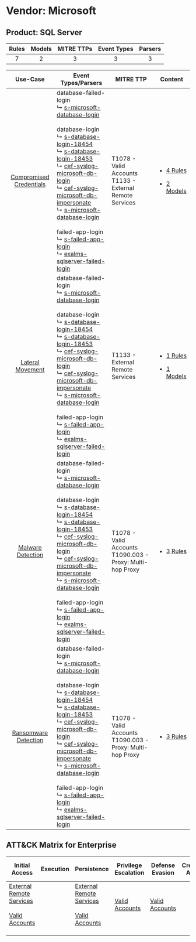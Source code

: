 Vendor: Microsoft
=================
Product: SQL Server
-------------------
| Rules | Models | MITRE TTPs | Event Types | Parsers |
|:-----:|:------:|:----------:|:-----------:|:-------:|
|   7   |   2    |     3      |      3      |    3    |

|                                  Use-Case                                  | Event Types/Parsers                                                                                                                                                                                                                                                                                                                                                                                                                                                                                                                                                                                                                                                                                                                                                                                      | MITRE TTP                                                        | Content                                                                                                                 |
|:--------------------------------------------------------------------------:| -------------------------------------------------------------------------------------------------------------------------------------------------------------------------------------------------------------------------------------------------------------------------------------------------------------------------------------------------------------------------------------------------------------------------------------------------------------------------------------------------------------------------------------------------------------------------------------------------------------------------------------------------------------------------------------------------------------------------------------------------------------------------------------------------------- | ---------------------------------------------------------------- | ----------------------------------------------------------------------------------------------------------------------- |
| [Compromised Credentials](../../../UseCases/uc_compromised_credentials.md) |  database-failed-login<br> ↳ [s-microsoft-database-login](Parsers/parserContent_s-microsoft-database-login.md)<br><br> database-login<br> ↳ [s-database-login-18454](Parsers/parserContent_s-database-login-18454.md)<br> ↳ [s-database-login-18453](Parsers/parserContent_s-database-login-18453.md)<br> ↳ [cef-syslog-microsoft-db-login](Parsers/parserContent_cef-syslog-microsoft-db-login.md)<br> ↳ [cef-syslog-microsoft-db-impersonate](Parsers/parserContent_cef-syslog-microsoft-db-impersonate.md)<br> ↳ [s-microsoft-database-login](Parsers/parserContent_s-microsoft-database-login.md)<br><br> failed-app-login<br> ↳ [s-failed-app-login](Parsers/parserContent_s-failed-app-login.md)<br> ↳ [exalms-sqlserver-failed-login](Parsers/parserContent_exalms-sqlserver-failed-login.md)<br> | T1078 - Valid Accounts<br>T1133 - External Remote Services<br>   | [<ul><li>4 Rules</li></ul><ul><li>2 Models</li></ul>](Rules_Models/r_m_microsoft_sql_server_Compromised_Credentials.md) |
|        [Lateral Movement](../../../UseCases/uc_lateral_movement.md)        |  database-failed-login<br> ↳ [s-microsoft-database-login](Parsers/parserContent_s-microsoft-database-login.md)<br><br> database-login<br> ↳ [s-database-login-18454](Parsers/parserContent_s-database-login-18454.md)<br> ↳ [s-database-login-18453](Parsers/parserContent_s-database-login-18453.md)<br> ↳ [cef-syslog-microsoft-db-login](Parsers/parserContent_cef-syslog-microsoft-db-login.md)<br> ↳ [cef-syslog-microsoft-db-impersonate](Parsers/parserContent_cef-syslog-microsoft-db-impersonate.md)<br> ↳ [s-microsoft-database-login](Parsers/parserContent_s-microsoft-database-login.md)<br><br> failed-app-login<br> ↳ [s-failed-app-login](Parsers/parserContent_s-failed-app-login.md)<br> ↳ [exalms-sqlserver-failed-login](Parsers/parserContent_exalms-sqlserver-failed-login.md)<br> | T1133 - External Remote Services<br>                             | [<ul><li>1 Rules</li></ul><ul><li>1 Models</li></ul>](Rules_Models/r_m_microsoft_sql_server_Lateral_Movement.md)        |
|       [Malware Detection](../../../UseCases/uc_malware_detection.md)       |  database-failed-login<br> ↳ [s-microsoft-database-login](Parsers/parserContent_s-microsoft-database-login.md)<br><br> database-login<br> ↳ [s-database-login-18454](Parsers/parserContent_s-database-login-18454.md)<br> ↳ [s-database-login-18453](Parsers/parserContent_s-database-login-18453.md)<br> ↳ [cef-syslog-microsoft-db-login](Parsers/parserContent_cef-syslog-microsoft-db-login.md)<br> ↳ [cef-syslog-microsoft-db-impersonate](Parsers/parserContent_cef-syslog-microsoft-db-impersonate.md)<br> ↳ [s-microsoft-database-login](Parsers/parserContent_s-microsoft-database-login.md)<br><br> failed-app-login<br> ↳ [s-failed-app-login](Parsers/parserContent_s-failed-app-login.md)<br> ↳ [exalms-sqlserver-failed-login](Parsers/parserContent_exalms-sqlserver-failed-login.md)<br> | T1078 - Valid Accounts<br>T1090.003 - Proxy: Multi-hop Proxy<br> | [<ul><li>3 Rules</li></ul>](Rules_Models/r_m_microsoft_sql_server_Malware_Detection.md)                                 |
|    [Ransomware Detection](../../../UseCases/uc_ransomware_detection.md)    |  database-failed-login<br> ↳ [s-microsoft-database-login](Parsers/parserContent_s-microsoft-database-login.md)<br><br> database-login<br> ↳ [s-database-login-18454](Parsers/parserContent_s-database-login-18454.md)<br> ↳ [s-database-login-18453](Parsers/parserContent_s-database-login-18453.md)<br> ↳ [cef-syslog-microsoft-db-login](Parsers/parserContent_cef-syslog-microsoft-db-login.md)<br> ↳ [cef-syslog-microsoft-db-impersonate](Parsers/parserContent_cef-syslog-microsoft-db-impersonate.md)<br> ↳ [s-microsoft-database-login](Parsers/parserContent_s-microsoft-database-login.md)<br><br> failed-app-login<br> ↳ [s-failed-app-login](Parsers/parserContent_s-failed-app-login.md)<br> ↳ [exalms-sqlserver-failed-login](Parsers/parserContent_exalms-sqlserver-failed-login.md)<br> | T1078 - Valid Accounts<br>T1090.003 - Proxy: Multi-hop Proxy<br> | [<ul><li>3 Rules</li></ul>](Rules_Models/r_m_microsoft_sql_server_Ransomware_Detection.md)                              |

ATT&CK Matrix for Enterprise
----------------------------
| Initial Access                                                                                                                                   | Execution | Persistence                                                                                                                                      | Privilege Escalation                                                | Defense Evasion                                                     | Credential Access | Discovery | Lateral Movement | Collection | Command and Control                                                                                                                       | Exfiltration | Impact |
| ------------------------------------------------------------------------------------------------------------------------------------------------ | --------- | ------------------------------------------------------------------------------------------------------------------------------------------------ | ------------------------------------------------------------------- | ------------------------------------------------------------------- | ----------------- | --------- | ---------------- | ---------- | ----------------------------------------------------------------------------------------------------------------------------------------- | ------------ | ------ |
| [External Remote Services](https://attack.mitre.org/techniques/T1133)<br><br>[Valid Accounts](https://attack.mitre.org/techniques/T1078)<br><br> |           | [External Remote Services](https://attack.mitre.org/techniques/T1133)<br><br>[Valid Accounts](https://attack.mitre.org/techniques/T1078)<br><br> | [Valid Accounts](https://attack.mitre.org/techniques/T1078)<br><br> | [Valid Accounts](https://attack.mitre.org/techniques/T1078)<br><br> |                   |           |                  |            | [Proxy: Multi-hop Proxy](https://attack.mitre.org/techniques/T1090/003)<br><br>[Proxy](https://attack.mitre.org/techniques/T1090)<br><br> |              |        |